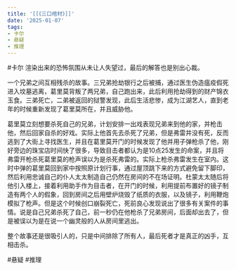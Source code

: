```yaml
---
title: '[[《三口棺材》]]'
date: '2025-01-07'
tags:
- 卡尔
- 悬疑
- 推理
---
```

#卡尔
渲染出来的恐怖氛围从未让人失望过，最后的解答也是别出心裁。

一个兄弟之间互相残杀的故事。三兄弟抢劫银行之后被捕，通过医生伪造瘟疫假死进入坟墓逃离，葛里莫背叛了两兄弟，自己跑出来，此后利用抢劫得到的财产锦衣玉食。三弟死亡，二弟被返回的狱警发现，此后生活悲惨，成为江湖艺人，直到老年的时候重新发现了葛里莫所在，并且威胁他。

葛里莫立刻想要杀死自己的兄弟，计划安排一出戏表现兄弟来到他的家，并枪击他，然后回家自杀的好戏。实际上他首先去杀死了兄弟，但是弗雷并没有死，反而逃到了大街上寻找医生，并且在葛里莫开门的时候发现了他并用子弹枪杀了他，刚好旁边的珠宝店时间快了很多，导致目击者都认为是10点25发生的命案，并且将弗雷开枪杀死葛里莫的枪声误以为是杀死弗雷的。实际上枪杀弗雷发生在室内。这时中弹的葛里莫回到家中按照原计划行事，通过屋顶跳下来的方式避免留下脚印，然后利用忠诚自己的仆人太太制造自己仍然在房间的不在场证明。杜蒙太太随后将他引入楼上，接着利用助手作为目击者，在开门的时候，利用提前布置好的镜子制造有两个人的假象，回到房间之后用壁炉烧毁了纸质的衣服，以及镜子，利用鞭炮模拟了枪声。但是这个时候创口崩裂死亡，死前良心发现说出了很多有关案件的事情。说是自己兄弟杀死了自己，前一秒仍在他枪杀了兄弟房间，后面却出去了，但是被误以为是在说一个幽灵般的人从房间里逃出。

整个故事还是很吸引人的，只是中间排除了所有人，最后死者才是真正的凶手，互相击杀。

#悬疑 #推理
